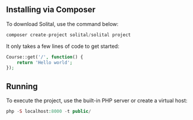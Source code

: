 ## Installing via Composer 

To download Solital, use the command below:


```php
composer create-project solital/solital project
```
        
It only takes a few lines of code to get started:

```php
Course::get('/', function() {
    return 'Hello world';
});
```
        
## Running
To execute the project, use the built-in PHP server or create a virtual host:

```php
php -S localhost:8000 -t public/
```